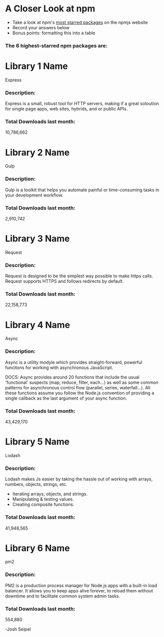 # A Closer Look at npm
- Take a look at npm's [most starred packages](https://www.npmjs.com/browse/star) on the npmjs website
- Record your answers below
- Bonus points: formatting this into a table

### The 6 highest-starred npm packages are:

# Library 1 Name

Express

### Description:
Express is a small, robust tool for HTTP servers, making if a great soloution
for single page apps, web sites, hybrids, and or public APIs.

### Total Downloads last month:

10,786,662

# Library 2 Name

Gulp

### Description:
Gulp is a toolkit that helps you automate painful or time-consuming tasks in your
development workflow.

### Total Downloads last month:

2,910,742

# Library 3 Name

Request

### Description:
Request is designed to be the simplest way possible to make https calls.
Request supports HTTPS and follows redirects by default.

### Total Downloads last month:

22,158,773

# Library 4 Name

Async

### Description:

Async is a utility modyle which provides straight-forward, powerful
funcitons for working with asynchronous JavaScript.

DOCS: Async provides around 20 functions that include the usual
'functional' suspects (map, reduce, filter, each…) as well as some
common patterns for asynchronous control flow (parallel, series, waterfall…).
All these functions assume you follow the Node.js convention of providing a single callback
as the last argument of your async function.



### Total Downloads last month:

43,429,170

# Library 5 Name

Lodash

### Description:

Lodash makes Js easier by taking the hassle out of
working with arrays, numbers, objects, strings, etc.
- Iterating arrays, objects, and strings.
- Manipulating & testing values.
- Creating composite functions.

### Total Downloads last month:

41,948,565

# Library 6 Name

pm2

### Description:

PM2 is a production process manager for Node.js apps with a
built-in load balancer. It allows you to keep apps alive forever,
to reload them without downtime and to facilitate common system admin tasks.

### Total Downloads last month:

554,880

-Josh Seipel

